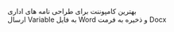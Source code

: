 
بهترین کامپوننت برای طراحی نامه های اداری
<br/>
ارسال Variable به فایل Word و ذخیره به فرمت Docx


